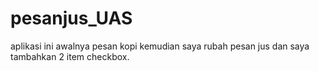 # pesanjus_UAS
aplikasi ini awalnya pesan kopi kemudian saya rubah pesan jus dan saya tambahkan 2 item checkbox.
